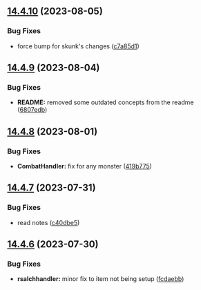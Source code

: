 ## [14.4.10](https://github.com/Torwent/WaspLib/compare/v14.4.9...v14.4.10) (2023-08-05)


### Bug Fixes

* force bump for skunk's changes ([c7a85d1](https://github.com/Torwent/WaspLib/commit/c7a85d130b3ec272070c16745c5da61306391816))



## [14.4.9](https://github.com/Torwent/WaspLib/compare/v14.4.8...v14.4.9) (2023-08-04)


### Bug Fixes

* **README:** removed some outdated concepts from the readme ([6807edb](https://github.com/Torwent/WaspLib/commit/6807edb523b2d890135d472bba5a3f432ac490d7))



## [14.4.8](https://github.com/Torwent/WaspLib/compare/v14.4.7...v14.4.8) (2023-08-01)


### Bug Fixes

* **CombatHandler:** fix for any monster ([419b775](https://github.com/Torwent/WaspLib/commit/419b77550aac479361b46f2375d8b8abc289550d))



## [14.4.7](https://github.com/Torwent/WaspLib/compare/v14.4.6...v14.4.7) (2023-07-31)


### Bug Fixes

* read notes ([c40dbe5](https://github.com/Torwent/WaspLib/commit/c40dbe5474ef258ec08a3f23422d437bbbd1d130))



## [14.4.6](https://github.com/Torwent/WaspLib/compare/v14.4.5...v14.4.6) (2023-07-30)


### Bug Fixes

* **rsalchhandler:** minor fix to item not being setup ([fcdaebb](https://github.com/Torwent/WaspLib/commit/fcdaebb908243d3a6b8cf6caf67cc7f9349f3faa))



